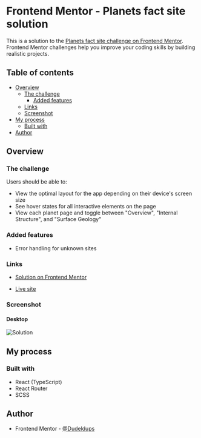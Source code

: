 # Frontend Mentor - Planets fact site solution

This is a solution to the [Planets fact site challenge on Frontend Mentor](https://www.frontendmentor.io/challenges/planets-fact-site-gazqN8w_f). Frontend Mentor challenges help you improve your coding skills by building realistic projects.

## Table of contents

- [Overview](#overview)
  - [The challenge](#the-challenge)
    - [Added features](#added-features)
  - [Links](#links)
  - [Screenshot](#screenshot)
- [My process](#my-process)
  - [Built with](#built-with)
- [Author](#author)

## Overview

### The challenge

Users should be able to:

- View the optimal layout for the app depending on their device's screen size
- See hover states for all interactive elements on the page
- View each planet page and toggle between "Overview", "Internal Structure", and "Surface Geology"

### Added features

- Error handling for unknown sites

### Links

- [Solution on Frontend Mentor](https://)

- [Live site](https://fm-planets-fact-site-9000.netlify.app/)

### Screenshot

#### Desktop

![Solution](https://github.com/Dudeldups/FM-planets-fact-site/blob/main/screenshots/solution.jpg)

## My process

### Built with

- React (TypeScript)
- React Router
- SCSS

## Author

- Frontend Mentor - [@Dudeldups](https://www.frontendmentor.io/profile/Dudeldups)
